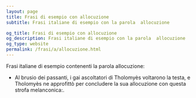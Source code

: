 ```yaml
---
layout: page
title: Frasi di esempio con allocuzione 
subtitle: Frasi italiane di esempio con la parola  allocuzione

og_title: Frasi di esempio con allocuzione 
og_description: Frasi italiane di esempio con la parola  allocuzione
og_type: website
permalink: /frasi/a/allocuzione.html
---
```


Frasi italiane di esempio contenenti la parola allocuzione:


- Al brusio dei passanti, i gai ascoltatori di Tholomyès voltarono la testa, e Tholomyès ne approfittò per concludere la sua allocuzione con questa strofa melanconica:.
